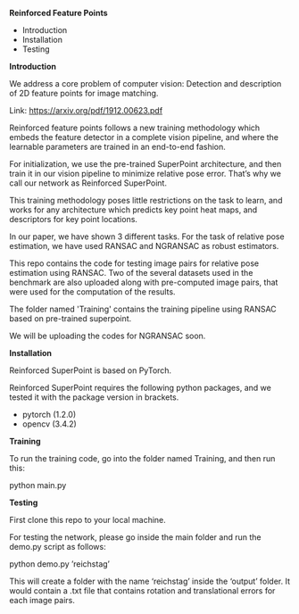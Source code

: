 **Reinforced Feature Points**

- Introduction
- Installation
- Testing

**Introduction**

We address a core problem of computer vision: Detection and description
of 2D feature points for image matching. 

Link: https://arxiv.org/pdf/1912.00623.pdf

Reinforced feature points follows a new training methodology which
embeds the feature detector in a complete vision pipeline, and where the
learnable parameters are trained in an end-to-end fashion.

For initialization, we use the pre-trained SuperPoint architecture, and
then train it in our vision pipeline to minimize relative pose error.
That’s why we call our network as Reinforced SuperPoint.

This training methodology poses little restrictions on the task to
learn, and works for any architecture which predicts key point heat
maps, and descriptors for key point
locations.

In our paper, we have shown 3 different tasks. For the task of
relative pose estimation, we have used RANSAC and NGRANSAC as robust
estimators.

This repo contains the code for testing image pairs for
relative pose estimation using RANSAC. Two of the several datasets used
in the benchmark are also uploaded along with pre-computed image pairs,
that were used for the computation of the results.

The folder named 'Training' contains the training pipeline using RANSAC based on pre-trained superpoint.

We will be uploading the codes for NGRANSAC soon.


**Installation**

Reinforced SuperPoint is based on PyTorch.

Reinforced SuperPoint requires the following python packages, and we tested it with the
package version in brackets.

- pytorch (1.2.0)  
- opencv (3.4.2) 

**Training**

To run the training code, go into the folder named Training, and then run this:

python main.py 

**Testing**

First clone this repo to your local
machine.

For testing the network, please go inside the main folder and run
the demo.py script as
follows:

python demo.py ’reichstag’

This will create a folder with the name ‘reichstag’ inside the
‘output’ folder. It would contain a .txt file that contains rotation and
translational errors for each image pairs.
